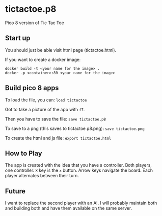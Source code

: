 # tictactoe.p8
Pico 8 version of Tic Tac Toe

## Start up
You should just be able visit html page (tictactoe.html).  

If you want to create a docker image:
```
docker build -t <your name for the image> .
docker -p <container>:80 <your name for the image>
```

## Build pico 8 apps

To load the file, you can:
`load tictactoe`

Got to take a picture of the app with `f7`.

Then you have to save the file:
`save tictactoe.p8`

To save to a png (this saves to tictactoe.p8.png):
`save tictactoe.png`

To create the html and js file:
`export tictactoe.html`

## How to Play
The app is created with the idea that you have a controller.  Both players, one controller.  `X` key is the `x` button.  Arrow keys navigate the board.  Each player alternates between their turn.

## Future
I want to replace the second player with an AI.  I will probably maintain both and building both and have them available on the same server.

